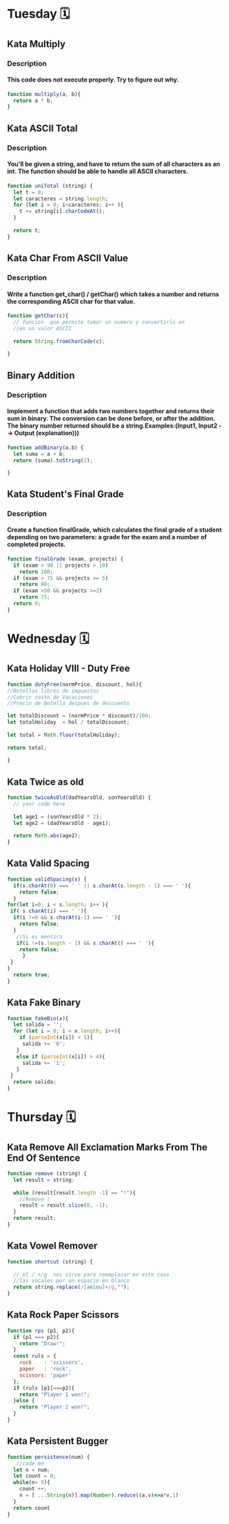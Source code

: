 
# Tuesday 🗓️
## Kata Multiply 
### Description 
#### This code does not execute properly. Try to figure out why.

```javascript
function multiply(a, b){
  return a * b;
}
```

## Kata ASCII Total
### Description
#### You'll be given a string, and have to return the sum of all characters as an int. The function should be able to handle all ASCII characters.

```javascript
function uniTotal (string) {
  let t = 0;
  let caracteres = string.length;
  for (let i = 0; i<caracteres; i++ ){
    t += string[i].charCodeAt();
  }
    
  return t;
}
```

## Kata Char From ASCII Value
### Description
#### Write a function get_char() / getChar() which takes a number and returns the corresponding ASCII char for that value.

```javascript
function getChar(c){
  // funcion  que permite tomar un numero y convertirlo en
  //en un valor ASCII
  
  return String.fromCharCode(c);
  
}
```

## Binary Addition 
### Description 
#### Implement a function that adds two numbers together and returns their sum in binary. The conversion can be done before, or after the addition. The binary number returned should be a string.Examples:(Input1, Input2 --> Output (explanation)))

```javascript
function addBinary(a,b) {
  let suma = a + b; 
  return (suma).toString(2);

}
```

## Kata Student's Final Grade
### Description 
#### Create a function finalGrade, which calculates the final grade of a student depending on two parameters: a grade for the exam and a number of completed projects.

```javascript
function finalGrade (exam, projects) {
  if (exam > 90 || projects > 10)  
    return 100;
  if (exam > 75 && projects >= 5)
    return 90;
  if (exam >50 && projects >=2)
    return 75;
  return 0;
}
```
# Wednesday 🗓️
## Kata Holiday VIII - Duty Free

```javascript
function dutyFree(normPrice, discount, hol){
//Botellas libres de impuestos 
//Cubrir costo de Vacaciones 
//Precio de Botella despues de descuento 

let totalDiscount = (normPrice * discount)/100;
let totalHoliday  = hol / totalDiscount;
  
let total = Math.floor(totalHoliday);
  
return total;
  
}

```

## Kata Twice as old

```javascript
function twiceAsOld(dadYearsOld, sonYearsOld) {
  // your code here
    
  let age1 = (sonYearsOld * 2);
  let age2 = (dadYearsOld - age1);
  
  return Math.abs(age2);
}
```

## Kata Valid Spacing

```javascript
function validSpacing(s) {
  if(s.charAt(0) === ' ' || s.charAt(s.length - 1) === ' '){
    return false;
  }
for(let i=0; i < s.length; i++ ){
 if( s.charAt(i) === ' '){
  if(i !=0 && s.charAt(i-1) === ' '){
    return false;
  }
   //Si es mentira 
   if(i !=(s.length - 1) && s.charAt() === ' '){
    return false;
     }
 }
}
  return true;
}
```

## Kata Fake Binary

```javascript
function fakeBin(x){
  let salida = '';
  for (let i = 0; i < x.length; i++){
    if (parseInt(x[i]) < 5){
     salida += '0';
   }
   else if (parseInt(x[i]) > 4){
     salida += '1';
   }
 }
  return salida;
}
```

# Thursday 🗓️
## Kata Remove All Exclamation Marks From The End Of Sentence

```javascript
function remove (string) {  
  let result = string; 
  
  while (result[result.length -1] == "!"){
    //Remove !
    result = result.slice(0, -1);
  }
  return result;
}
```
## Kata Vowel Remover 

```javascript
function shortcut (string) {
  
  // el / +/g  nos sirve para reemplazar en este caso 
  //las vocales por un espacio en blanco
  return string.replace(/[aeiou]+/g,"");
}
```
## Kata Rock Paper Scissors

```javascript
function rps (p1, p2){
  if (p1 === p2){
    return "Draw!";
  }
  const ruls = {
    rock    : 'scissors',
    paper   : 'rock',
    scissors: 'paper'
  };
  if (ruls [p1]===p2){
    return "Player 1 won!";
  }else {
    return "Player 2 won!";
  }
}
```

## Kata Persistent Bugger 
```javascript
function persistence(num) {
   //code me
  let n = num;
  let count = 0;
  while(n> 9){
    count ++;
    n = [ ...String(n)].map(Number).reduce((a,v)=>a*v,1)
  }
  return count
}
```

